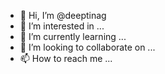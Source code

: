 - 👋 Hi, I’m @deeptinag
- 👀 I’m interested in ...
- 🌱 I’m currently learning ...
- 💞️ I’m looking to collaborate on ...
- 📫 How to reach me ...

<!---
deeptinag/deeptinag is a ✨ special ✨ repository because its `README.md` (this file) appears on your GitHub profile.
You can click the Preview link to take a look at your changes.
--->
